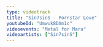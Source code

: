 ```yaml
---
type: videotrack
title: "Sin7sinS - Pornstar Love"
youtubeId: "Umwuk8DAm1c"
videoevents: "Metal for Mara"
videoartists: ["Sin7sinS"]
---
```

